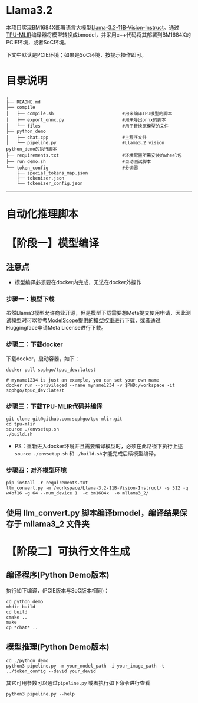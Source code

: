 # Llama3.2

本项目实现BM1684X部署语言大模型[Llama-3.2-11B-Vision-Instruct](https://www.modelscope.cn/models/LLM-Research/Llama-3.2-11B-Vision-Instruct)。通过[TPU-MLIR](https://github.com/sophgo/tpu-mlir)编译器将模型转换成bmodel，并采用c++代码将其部署到BM1684X的PCIE环境，或者SoC环境。

下文中默认是PCIE环境；如果是SoC环境，按提示操作即可。

# 目录说明
```
.
├── README.md
├── compile
│   ├── compile.sh                          #用来编译TPU模型的脚本
│   ├── export_onnx.py                      #用来导出onnx的脚本
│   └── files                               #用于替换原模型的文件
├── python_demo
│   ├── chat.cpp                            #主程序文件
│   └── pipeline.py                         #Llama3.2 vision python_demo的执行脚本
├── requirements.txt                        #环境配置所需安装的wheel包
├── run_demo.sh                             #自动测试脚本
└── token_config                            #分词器
    ├── special_tokens_map.json
    ├── tokenizer.json
    └── tokenizer_config.json
```
----------------------------

#  自动化推理脚本



# 【阶段一】模型编译

## 注意点
* 模型编译必须要在docker内完成，无法在docker外操作

### 步骤一：模型下载
虽然Llama3模型允许商业开源，但是模型下载需要想Meta提交使用申请，因此测试模型时可以参考[ModelScope提供的模型权重](https://www.modelscope.cn/models/LLM-Research/Llama-3.2-11B-Vision-Instruct)进行下载，或者通过Huggingface申请Meta License进行下载。


### 步骤二：下载docker

下载docker，启动容器，如下：

``` shell
docker pull sophgo/tpuc_dev:latest

# myname1234 is just an example, you can set your own name
docker run --privileged --name myname1234 -v $PWD:/workspace -it sophgo/tpuc_dev:latest
```

### 步骤三：下载TPU-MLIR代码并编译

``` shell
git clone git@github.com:sophgo/tpu-mlir.git
cd tpu-mlir
source ./envsetup.sh
./build.sh
```
* PS：重新进入docker环境并且需要编译模型时，必须在此路径下执行上述`source ./envsetup.sh` 和 `./build.sh`才能完成后续模型编译。

### 步骤四：对齐模型环境

``` shell
pip install -r requirements.txt
llm_convert.py -m /workspace/Llama-3.2-11B-Vision-Instruct/ -s 512 -q w4bf16 -g 64 --num_device 1  -c bm1684x  -o mllama3_2/
```
使用 llm_convert.py 脚本编译bmodel，编译结果保存于 mllama3_2 文件夹
----------------------------

# 【阶段二】可执行文件生成

## 编译程序(Python Demo版本)
执行如下编译，(PCIE版本与SoC版本相同)：

```shell
cd python_demo
mkdir build
cd build
cmake ..
make
cp *chat* ..
```

## 模型推理(Python Demo版本)
```shell
cd ./python_demo
python3 pipeline.py -m your_model_path -i your_image_path -t ../token_config --devid your_devid
```
其它可用参数可以通过`pipeline.py` 或者执行如下命令进行查看 
```shell
python3 pipeline.py --help
```
